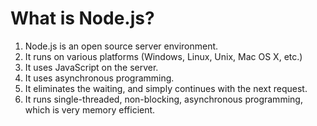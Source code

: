 # What is Node.js?

1) Node.js is an open source server environment.
2) It runs on various platforms (Windows, Linux, Unix, Mac OS X, etc.)
3) It uses JavaScript on the server.
4) It uses asynchronous programming.
5) It eliminates the waiting, and simply continues with the next request.
6) It runs single-threaded, non-blocking, asynchronous programming, which is very memory efficient.

